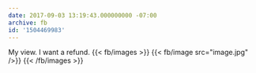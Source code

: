 ```yaml
---
date: 2017-09-03 13:19:43.000000000 -07:00
archive: fb
id: '1504469983'
---
```


My view. I want a refund.
{{< fb/images >}}
{{< fb/image src="image.jpg" />}}
{{< /fb/images >}}
